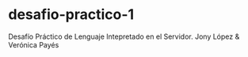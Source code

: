 # desafio-practico-1
Desafío Práctico de Lenguaje Intepretado en el Servidor. Jony López &amp; Verónica Payés
